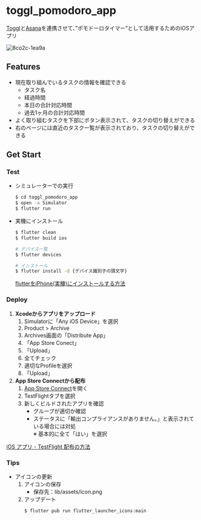 # toggl_pomodoro_app
[Toggl](https://toggl.com/)と[Asana](https://asana.com/ja)を連携させて、”ポモドーロタイマー”</b>として活用するためのiOSアプリ

![8co2c-1ea9a](https://user-images.githubusercontent.com/46038618/166850792-35d5eced-4bbb-4667-8ae3-e709d6089aee.gif)

## Features
* 現在取り組んでいるタスクの情報を確認できる
    * タスク名
    * 経過時間
    * 本日の合計対応時間
    * 過去1ヶ月の合計対応時間
* よく取り組むタスクを下部にボタン表示されて、タスクの切り替えができる
* 右のページには直近のタスク一覧が表示されており、タスクの切り替えができる

## Get Start
### Test
* シミュレーターでの実行
    ```bash
    $ cd toggl_pomodoro_app
    $ open -a Simulator
    $ flutter run
    ```
* 実機にインストール
    ```bash
    $ flutter clean
    $ flutter build ios

    # デバイス一覧
    $ flutter devices

    # インストール
    $ flutter install -d {デバイス識別子の頭文字}
    ```
    [flutterをiPhone(実機)にインストールする方法](https://zenn.dev/nnabeyang/scraps/62cea9e93a4409)

### Deploy
1. **Xcodeからアプリをアップロード**
    1. Simulatorに「Any iOS Device」を選択
    2. Product > Archive
    3. Archives画面の「Distribute App」
    4. 「App Store Conect」
    5. 「Upload」
    5. 全てチェック
    6. 適切なProfileを選択
    7. 「Upload」
2. **App Store Connectから配布**
    1. [App Store Connect](https://appstoreconnect.apple.com/apps)を開く
    2. TestFlightタブを選択
    3. 新しくビルドされたアプリを確認
        * グループが適切か確認
        * ステータスに「輸出コンプライアンスがありません。」と表示されている場合には対処<br>
        ※ 基本的に全て「はい」を選択

[iOS アプリ - TestFlight 配布の方法](https://softmoco.com/devenv/ios-test-flight-distribution.php)
### Tips
* アイコンの更新
    1. アイコンの保存<br>
        * 保存先：lib/assets/icon.png
    2. アップデート
        ```bash
        $ flutter pub run flutter_launcher_icons:main
        ```